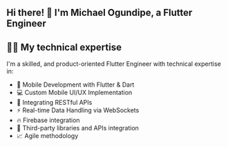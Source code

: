 ## Hi there! 👋  I'm Michael Ogundipe, a Flutter Engineer 


## 👨‍💻 My technical expertise 

I'm a skilled, and product-oriented Flutter Engineer with technical expertise in:

- 🔷 Mobile Development with Flutter & Dart
- 💻 Custom Mobile UI/UX Implementation
- 🔌 Integrating RESTful APIs
- ⚡ Real-time Data Handling via WebSockets
- 🔥 Firebase integration
- 🔗 Third-party libraries and APIs integration
- 📈 Agile methodology

<!--
**Michael-Ogundipe/Michael-Ogundipe** is a ✨ _special_ ✨ repository because its `README.md` (this file) appears on your GitHub profile.

Here are some ideas to get you started:

- 🔭 I’m currently working on ...
- 🌱 I’m currently learning ...
- 👯 I’m looking to collaborate on ...
- 🤔 I’m looking for help with ...
- 💬 Ask me about ...
- 📫 How to reach me: ...
- 😄 Pronouns: ...
- ⚡ Fun fact: ...
-->
